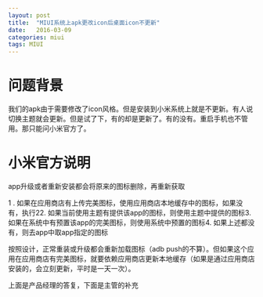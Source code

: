 ```yaml
---
layout: post
title:  "MIUI系统上apk更改icon后桌面icon不更新"
date:   2016-03-09
categories: miui
tags: MIUI
---
```


# 问题背景 #

我们的apk由于需要修改了icon风格。但是安装到小米系统上就是不更新。有人说切换主题就会更新。但是试了下，有的却是更新了。有的没有。重启手机也不管用。那只能问小米官方了。

# 小米官方说明 #


app升级或者重新安装都会将原来的图标删除，再重新获取

1 . 如果在应用商店有上传完美图标，使用应用商店本地缓存中的图标，如果没有，执行22. 如果当前使用主题有提供该app的图标，则使用主题中提供的图标3. 如果在系统中有预置该app的完美图标，则使用系统中预置的图标4. 如果上述都没有，则去app中取app指定的图标

按照设计，正常重装或升级都会重新加载图标（adb push的不算）。但如果这个应用在应用商店有完美图标，就要依赖应用商店更新本地缓存（如果是通过应用商店安装的，会立刻更新，平时是一天一次）。

上面是产品经理的答复，下面是主管的补充
